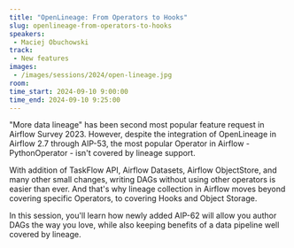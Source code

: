 ```yaml
---
title: "OpenLineage: From Operators to Hooks"
slug: openlineage-from-operators-to-hooks
speakers:
 - Maciej Obuchowski
track:
 - New features
images:
 - /images/sessions/2024/open-lineage.jpg 
room: 
time_start: 2024-09-10 9:00:00
time_end: 2024-09-10 9:25:00
---
```


"More data lineage" has been second most popular feature request in Airflow Survey 2023. However, despite the integration of OpenLineage in Airflow 2.7 through AIP-53, the most popular Operator in Airflow - PythonOperator - isn't covered by lineage support.

With addition of TaskFlow API, Airflow Datasets, Airflow ObjectStore, and many other small changes, writing DAGs without using other operators is easier than ever. And that's why lineage collection in Airflow moves beyond covering specific Operators, to covering Hooks and Object Storage.

In this session, you'll learn how newly added AIP-62 will allow you author DAGs the way you love, while also keeping benefits of a data pipeline well covered by lineage.